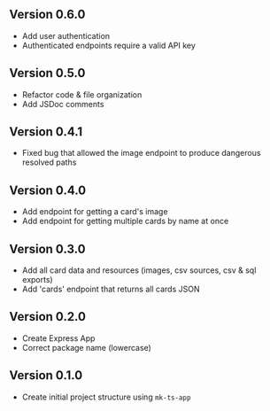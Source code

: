## Version 0.6.0
- Add user authentication
- Authenticated endpoints require a valid API key

## Version 0.5.0
- Refactor code & file organization
- Add JSDoc comments

## Version 0.4.1
- Fixed bug that allowed the image endpoint to produce dangerous resolved paths

## Version 0.4.0
- Add endpoint for getting a card's image
- Add endpoint for getting multiple cards by name at once

## Version 0.3.0
- Add all card data and resources (images, csv sources, csv & sql exports)
- Add 'cards' endpoint that returns all cards JSON

## Version 0.2.0
- Create Express App
- Correct package name (lowercase)

## Version 0.1.0
- Create initial project structure using `mk-ts-app`